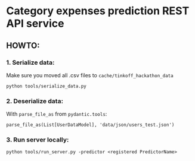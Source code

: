 # Category expenses prediction REST API service

## HOWTO:
### 1. Serialize data:
Make sure you moved all .csv files to `cache/tinkoff_hackathon_data`

`python tools/serialize_data.py`

### 2. Deserialize data:

With `parse_file_as` from `pydantic.tools`:

`parse_file_as(List[UserDataModel], 'data/json/users_test.json')`

### 3. Run server locally:

`python tools/run_server.py -predictor <registered PredictorName>`
